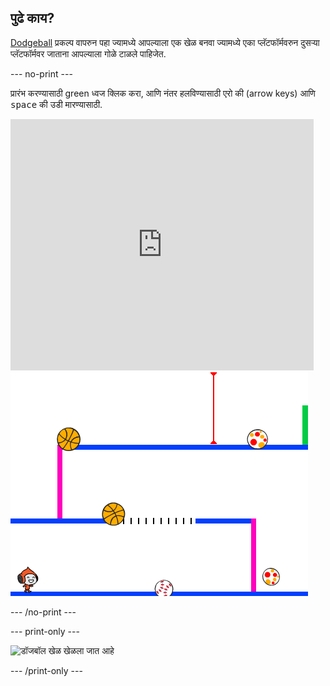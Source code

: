 ## पुढे काय?

[Dodgeball](https://projects.raspberrypi.org/en/projects/dodgeball?utm_source=pathway&utm_medium=whatnext&utm_campaign=projects) प्रकल्प वापरुन पहा ज्यामध्ये आपल्याला एक खेळ बनवा ज्यामध्ये एका प्लॅटफॉर्मवरुन दुसऱ्या प्लॅटफॉर्मवर जाताना आपल्याला गोळे टाळले पाहिजेत.

\--- no-print \---

प्रारंभ करण्यासाठी green ध्वज क्लिक करा, आणि नंतर हलविण्यासाठी एरो की (arrow keys) आणि <kbd>space</kbd> की उडी मारण्यासाठी.

<div class="scratch-preview">
  <iframe allowtransparency="true" width="485" height="402" src="https://scratch.mit.edu/projects/embed/251809924/?autostart=false" frameborder="0" scrolling="no"></iframe>
  <img src="images/dodge-final.png">
</div>

\--- /no-print \---

\--- print-only \---

![डॉजबॉल खेळ खेळला जात आहे](images/dodgeball-showcase.png)

\--- /print-only \---
